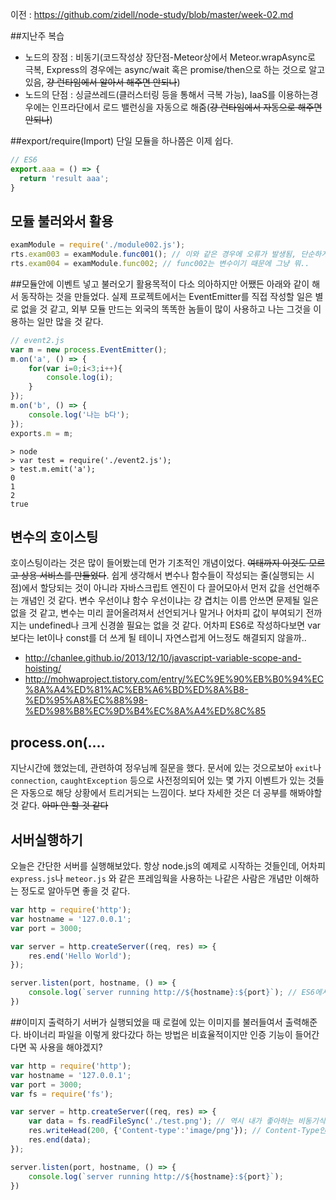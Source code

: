 이전 : https://github.com/zidell/node-study/blob/master/week-02.md

##지난주 복습
- 노드의 장점 : 비동기(코드작성상 장단점-Meteor상에서 Meteor.wrapAsync로 극복, Express의 경우에는 async/wait 혹은 promise/then으로 하는 것으로 알고 있음, ~~걍 런타임에서 알아서 해주면 안되나~~)
- 노드의 단점 : 싱글쓰레드(클러스터링 등을 통해서 극복 가능), IaaS를 이용하는경우에는 인프라단에서 로드 밸런싱을 자동으로 해줌(~~걍 런타임에서 자동으로 해주면 안되나~~)

##export/require(Import)
단일 모듈을 하나쯤은 이제 쉽다.
```javascript
// ES6
export.aaa = () => {
  return 'result aaa';
}
```

## 모듈 불러와서 활용
```javascript
examModule = require('./module002.js');
rts.exam003 = examModule.func001(); // 이와 같은 경우에 오류가 발생됨, 단순하게 함수자체를 rts.exam003에 대입할 때에는 변수처럼 하여야함. 왜냐면 맨 뒤에 ()를 붙이면 함수 자체가 가지 않고 실행된 그 결과를 대입하기 때문인 듯
rts.exam004 = examModule.func002; // func002는 변수이기 때문에 그냥 뭐..
```

##모듈안에 이벤트 넣고 불러오기
활용목적이 다소 의아하지만 어쨌든 아래와 같이 해서 동작하는 것을 만들었다. 실제 프로젝트에서는 EventEmitter를 직접 작성할 일은 별로 없을 것 같고, 외부 모듈 만드는 외국의 똑똑한 놈들이 많이 사용하고 나는 그것을 이용하는 일만 많을 것 같다.
```javascript
// event2.js
var m = new process.EventEmitter();
m.on('a', () => {
	for(var i=0;i<3;i++){
		console.log(i);
	}
});
m.on('b', () => {
	console.log('나는 b다');
});
exports.m = m;
```
```
> node
> var test = require('./event2.js');
> test.m.emit('a');
0
1
2
true
```

## 변수의 호이스팅
호이스팅이라는 것은 많이 들어봤는데 먼가 기초적인 개념이었다. ~~여태까지 이것도 모르고 상용 서비스를 만들었다~~. 쉽게 생각해서 변수나 함수들이 작성되는 줄(실행되는 시점)에서 할당되는 것이 아니라 자바스크립트 엔진이 다 끌어모아서 먼저 값을 선언해주는 개념인 것 같다. 변수 우선이냐 함수 우선이냐는 걍 겹치는 이름 안쓰면 문제될 일은 없을 것 같고, 변수는 미리 끌어올려져서 선언되거나 말거나 어차피 값이 부여되기 전까지는 undefined나 크게 신경쓸 필요는 없을 것 같다. 어차피 ES6로 작성하다보면 var보다는 let이나 const를 더 쓰게 될 테이니 자연스럽게 어느정도 해결되지 않을까..
* http://chanlee.github.io/2013/12/10/javascript-variable-scope-and-hoisting/
* http://mohwaproject.tistory.com/entry/%EC%9E%90%EB%B0%94%EC%8A%A4%ED%81%AC%EB%A6%BD%ED%8A%B8-%ED%95%A8%EC%88%98-%ED%98%B8%EC%9D%B4%EC%8A%A4%ED%8C%85

## process.on(....
지난시간에 했었는데, 관련하여 정우님께 질문을 했다. 문서에 있는 것으로보아 `exit`나 `connection`, `caughtException` 등으로 사전정의되어 있는 몇 가지 이벤트가 있는 것들은 자동으로 해당 상황에서 트리거되는 느낌이다. 보다 자세한 것은 더 공부를 해봐야할 것 같다. ~~아마 안 할 것 같다~~

## 서버실행하기
오늘은 간단한 서버를 실행해보았다. 항상 node.js의 예제로 시작하는 것들인데, 어차피 `express.js`나 `meteor.js` 와 같은 프레임웍을 사용하는 나같은 사람은 개념만 이해하는 정도로 알아두면 좋을 것 같다.
```javascript
var http = require('http');
var hostname = '127.0.0.1';
var port = 3000;

var server = http.createServer((req, res) => {
	res.end('Hello World');
});

server.listen(port, hostname, () => {
	console.log(`server running http://${hostname}:${port}`); // ES6에서 추가된 문법, 간단한 스트링 템플릿. 줄바꿈도 할 수 있어서 굉장히 유용하다.
})
```

##이미지 출력하기
서버가 실행되었을 때 로컬에 있는 이미지를 불러들여서 출력해준다. 바이너리 파일을 이렇게 왔다갔다 하는 방법은 비효율적이지만 인증 기능이 들어간다면 꼭 사용을 해야겠지? 
```javascript
var http = require('http');
var hostname = '127.0.0.1';
var port = 3000;
var fs = require('fs');

var server = http.createServer((req, res) => {
	var data = fs.readFileSync('./test.png'); // 역시 내가 좋아하는 비동기식 함수 호출법
	res.writeHead(200, {'Content-type':'image/png'}); // Content-Type인지 content-type인지 contentType인지 계속 헷갈림;; 복붙이 짱이다.
	res.end(data);
});

server.listen(port, hostname, () => {
	console.log(`server running http://${hostname}:${port}`);
})
```
